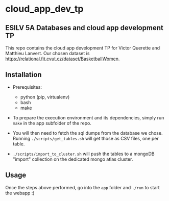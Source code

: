 cloud_app_dev_tp
================

ESILV 5A Databases and cloud app development TP
-----------------------------------------------

This repo contains the cloud app development TP for Victor Querette and Matthieu Lanvert.
Our chosen dataset is https://relational.fit.cvut.cz/dataset/BasketballWomen.

Installation
------------

- Prerequisites:

    - python (pip, virtualenv)
    - bash
    - make

- To prepare the execution environment and its dependencies, simply run `make` in the app subfolder of the repo.

- You will then need to fetch the sql dumps from the database we chose. Running `./scripts/get_tables.sh` will get those as CSV files, one per table.

- `./scripts/import_to_cluster.sh` will push the tables to a mongoDB "import" collection on the dedicated mongo atlas cluster.

Usage
-----

Once the steps above performed, go into the `app` folder and `./run` to start the webapp :)
